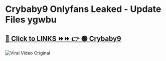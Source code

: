 
 # Crybaby9 Onlyfans Leaked - Update Files ygwbu

## <h2><a href="https://clipsfans.com/Crybaby9&ref=git">🔗 Click to LINKS ⏩⏩ 👉 🟢 Crybaby9 </a></h2>

<a href="https://clipsfans.com/Crybaby9&ref=git" rel="nofollow" data-target="animated-image.originalLink"><img src="https://i.ibb.co.com/xMMVF88/686577567.gif" alt="Viral Video Original" style="max-width: 100%; display: inline-block;" data-target="animated-image.originalImage"></a>

